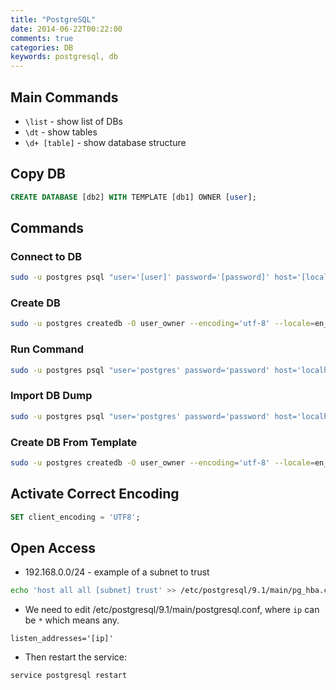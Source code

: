```yaml
---
title: "PostgreSQL"
date: 2014-06-22T00:22:00
comments: true
categories: DB
keywords: postgresql, db
---
```


## Main Commands
* `\list` - show list of DBs
* `\dt` - show tables
* `\d+ [table]` - show database structure

## Copy DB
```sql
CREATE DATABASE [db2] WITH TEMPLATE [db1] OWNER [user];
```

## Commands

### Connect to DB

```bash
sudo -u postgres psql "user='[user]' password='[password]' host='[localhost]' port='[port]' dbname='[db_name]'"
```

### Create DB
```bash
sudo -u postgres createdb -O user_owner --encoding='utf-8' --locale=en_US.utf8 my_database
```

### Run Command
```bash
sudo -u postgres psql "user='postgres' password='password' host='localhost' port='5432' dbname=my_database" -c "CREATE EXTENSION postgis";
```

### Import DB Dump
```bash
sudo -u postgres psql "user='postgres' password='password' host='localhost' port='5432' dbname=my_database" -f file.sql
```

### Create DB From Template
```bash
sudo -u postgres createdb -O user_owner --encoding='utf-8' --locale=en_US.utf8 -T my_database my_database2
```

## Activate Correct Encoding
```sql
SET client_encoding = 'UTF8';
```

## Open Access
* 192.168.0.0/24 - example of a subnet to trust

```bash
echo 'host all all [subnet] trust' >> /etc/postgresql/9.1/main/pg_hba.conf
```

* We need to edit /etc/postgresql/9.1/main/postgresql.conf, where `ip` can be `*` which means any.

`listen_addresses='[ip]'`

* Then restart the service:

```bash
service postgresql restart
```
